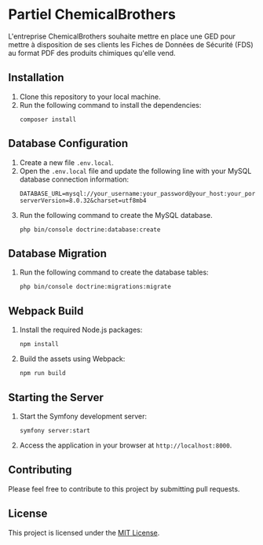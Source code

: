 # Partiel ChemicalBrothers

L'entreprise ChemicalBrothers souhaite mettre en place une GED pour mettre à disposition de ses clients les Fiches de Données de Sécurité (FDS) au format PDF des produits chimiques qu'elle vend.


## Installation

1. Clone this repository to your local machine.
2. Run the following command to install the dependencies:
    ```shell
    composer install
    ```

## Database Configuration

1. Create a new file `.env.local`.
2. Open the `.env.local` file and update the following line with your MySQL database connection information:
    ```
    DATABASE_URL=mysql://your_username:your_password@your_host:your_port/your_database_name?serverVersion=8.0.32&charset=utf8mb4
    ```
3. Run the following command to create the MySQL database.
    ```shel
    php bin/console doctrine:database:create
    ``````

## Database Migration

1. Run the following command to create the database tables:
    ```shell
    php bin/console doctrine:migrations:migrate
    ```

## Webpack Build

1. Install the required Node.js packages:
    ```shell
    npm install
    ```

2. Build the assets using Webpack:
    ```shell
    npm run build
    ```

## Starting the Server

1. Start the Symfony development server:
    ```shell
    symfony server:start
    ```

2. Access the application in your browser at `http://localhost:8000`.


## Contributing

Please feel free to contribute to this project by submitting pull requests.

## License

This project is licensed under the [MIT License](LICENSE).
